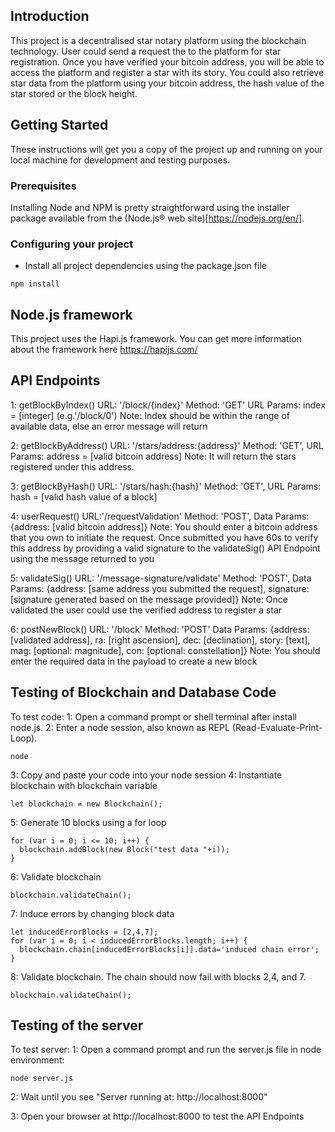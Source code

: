 ## Introduction
This project is a decentralised star notary platform using the blockchain technology. User could send a request the to the platform for star registration. Once you have verified your bitcoin address, you will be able to access the platform and register a star with its story. You could also retrieve star data from the platform using your bitcoin address, the hash value of the star stored or the block height.

## Getting Started

These instructions will get you a copy of the project up and running on your local machine for development and testing purposes.

### Prerequisites

Installing Node and NPM is pretty straightforward using the installer package available from the (Node.js® web site)[https://nodejs.org/en/].

### Configuring your project

- Install all project dependencies using the package.json file
```
npm install
```

## Node.js framework

This project uses the Hapi.js framework. You can get more information about the framework here https://hapijs.com/

## API Endpoints

1: getBlockByIndex()
   URL: '/block/{index}'
   Method: 'GET'
   URL Params: index = [integer] (e.g.'/block/0')
   Note: Index should be within the range of available data, else an error message will return

2: getBlockByAddress()
   URL: '/stars/address:{address}'
   Method: 'GET',
   URL Params: address = [valid bitcoin address]
   Note: It will return the stars registered under this address.

3: getBlockByHash()
   URL: '/stars/hash:{hash}'
   Method: 'GET',
   URL Params: hash = [valid hash value of a block]

4: userRequest()
   URL:'/requestValidation'
   Method: 'POST',
   Data Params: {address: [valid bitcoin address]}
   Note: You should enter a bitcoin address that you own to initiate the request. Once submitted you have 60s to verify this address by providing a valid signature to the validateSig() API Endpoint using the message returned to you

5: validateSig()
   URL: '/message-signature/validate'
   Method: 'POST',
   Data Params: {address: [same address you submitted the request], signature: [signature generated based on the message provided]}
   Note: Once validated the user could use the verified address to register a star


6: postNewBlock()
   URL: '/block'
   Method: 'POST'
   Data Params: {address: [validated address], ra: [right ascension], dec: [declination], story: [text], mag: [optional: magnitude], con: [optional: constellation]}
   Note: You should enter the required data in the payload to create a new block



## Testing of Blockchain and Database Code

To test code:
1: Open a command prompt or shell terminal after install node.js.
2: Enter a node session, also known as REPL (Read-Evaluate-Print-Loop).
```
node
```
3: Copy and paste your code into your node session
4: Instantiate blockchain with blockchain variable
```
let blockchain = new Blockchain();
```
5: Generate 10 blocks using a for loop
```
for (var i = 0; i <= 10; i++) {
  blockchain.addBlock(new Block("test data "+i));
}
```
6: Validate blockchain
```
blockchain.validateChain();
```
7: Induce errors by changing block data
```
let inducedErrorBlocks = [2,4,7];
for (var i = 0; i < inducedErrorBlocks.length; i++) {
  blockchain.chain[inducedErrorBlocks[i]].data='induced chain error';
}
```
8: Validate blockchain. The chain should now fail with blocks 2,4, and 7.
```
blockchain.validateChain();
```
## Testing of the server

To test server:
1: Open a command prompt and run the server.js file in node environment:
```
node server.js
```
2: Wait until you see "Server running at: http://localhost:8000"

3: Open your browser at http://localhost:8000 to test the API Endpoints
